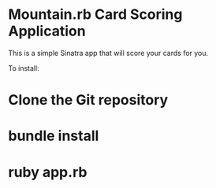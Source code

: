 Mountain.rb Card Scoring Application
====================================

This is a simple Sinatra app that will score your cards for you.

To install:

# Clone the Git repository
# bundle install
# ruby app.rb
